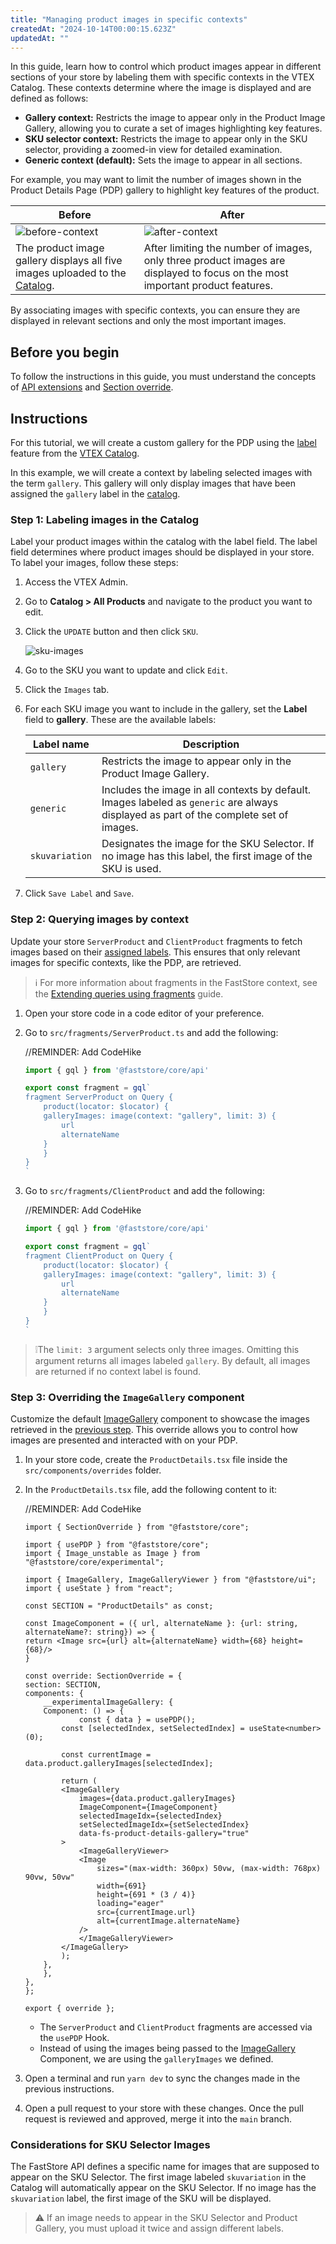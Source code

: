 ```yaml
---
title: "Managing product images in specific contexts"
createdAt: "2024-10-14T00:00:15.623Z"
updatedAt: ""
---
```


In this guide, learn how to control which product images appear in different sections of your store by labeling them with specific contexts in the VTEX Catalog. These contexts determine where the image is displayed and are defined as follows:

- **Gallery context:** Restricts the image to appear only in the Product Image Gallery, allowing you to curate a set of images highlighting key features.
- **SKU selector context:** Restricts the image to appear only in the SKU selector, providing a zoomed-in view for detailed examination.
- **Generic context (default):** Sets the image to appear in all sections.

For example, you may want to limit the number of images shown in the Product Details Page (PDP) gallery to highlight key features of the product.

| **Before** | **After** |
| ---------- | --------- |
| ![before-context](https://vtexhelp.vtexassets.com/assets/docs/src/before___bec5e5c536162b228cd4d50d0042c4a6.png) | ![after-context](https://vtexhelp.vtexassets.com/assets/docs/src/after___f6bb9be611ba511d7eee8558c34a2732.png) |
| The product image gallery displays all five images uploaded to the [Catalog](https://help.vtex.com/en/tracks/catalog-101--5AF0XfnjfWeopIFBgs3LIQ). | After limiting the number of images, only three product images are displayed to focus on the most important product features. |

By associating images with specific contexts, you can ensure they are displayed in relevant sections and only the most important images.

## Before you begin

To follow the instructions in this guide, you must understand the concepts of [API extensions](https://developers.vtex.com/docs/guides/faststore/api-extensions-overview) and [Section override](https://developers.vtex.com/docs/guides/faststore/overrides-overview).

## Instructions

For this tutorial, we will create a custom gallery for the PDP using the [ label](https://help.vtex.com/en/tracks/catalog-101--5AF0XfnjfWeopIFBgs3LIQ/17PxekVPmVYI4c3OCQ0ddJ#adding-an-image-to-the-sku) feature from the [VTEX Catalog](https://help.vtex.com/tracks/catalog-101--5AF0XfnjfWeopIFBgs3LIQ).

In this example, we will create a context by labeling selected images with the term `gallery`. This gallery will only display images that have been assigned the `gallery` label in the [catalog](https://help.vtex.com/en/tracks/catalog-101--5AF0XfnjfWeopIFBgs3LIQ).

### Step 1: Labeling images in the Catalog

Label your product images within the catalog with the label field.
The label field determines where product images should be displayed in your store.
To label your images, follow these steps:

1. Access the VTEX Admin.
2. Go to **Catalog > All Products** and navigate to the product you want to edit.
3. Click the `UPDATE` button and then click `SKU`.

    ![sku-images](https://vtexhelp.vtexassets.com/assets/docs/src/sku-images-admin___1baaa1f88be16795b892634b80676ccc.gif)

4. Go to the SKU you want to update and click `Edit`.
5. Click the `Images` tab.
6. For each SKU image you want to include in the gallery, set the **Label** field to **gallery**. These are the available labels:

    | Label name | Description |
    | ---------------- | ---------------- |
    | `gallery` | Restricts the image to appear only in the Product Image Gallery. |
    | `generic` | Includes the image in all contexts by default. Images labeled as `generic` are always displayed as part of the complete set of images. |
    | `skuvariation` | Designates the image for the SKU Selector. If no image has this label, the first image of the SKU is used. |

7. Click `Save Label` and `Save`.

### Step 2: Querying images by context

Update your store `ServerProduct` and `ClientProduct` fragments to fetch images based on their [assigned labels](#step-1-labeling-images-in-the-catalog). This ensures that only relevant images for specific contexts, like the PDP, are retrieved.

> ℹ️ For more information about fragments in the FastStore context, see the [Extending queries using fragments](https://developers.vtex.com/docs/guides/faststore/api-extensions-extending-queries-using-fragments) guide.

1. Open your store code in a code editor of your preference.
2. Go to `src/fragments/ServerProduct.ts` and add the following:

    //REMINDER: Add CodeHike

    ```js src/fragments/ServerProduct.ts
    import { gql } from '@faststore/core/api'
    
    export const fragment = gql`
    fragment ServerProduct on Query {
        product(locator: $locator) {
        galleryImages: image(context: "gallery", limit: 3) {
            url
            alternateName
        }
        }
    }
    `
    ```

3. Go to `src/fragments/ClientProduct` and add the following:

    //REMINDER: Add CodeHike

    ```js src/fragments/ClientProduct
    import { gql } from '@faststore/core/api'
    
    export const fragment = gql`
    fragment ClientProduct on Query {
        product(locator: $locator) {
        galleryImages: image(context: "gallery", limit: 3) {
            url
            alternateName
        }
        }
    }
    `
    ```

> ❕The `limit: 3` argument selects only three images. Omitting this argument returns all images labeled `gallery`. By default, all images are returned if no context label is found.

### Step 3: Overriding the `ImageGallery` component

Customize the default [ImageGallery](https://developers.vtex.com/docs/guides/faststore/organisms-image-gallery) component to showcase the images retrieved in the [previous step](#step-1-labeling-images-in-the-catalog). This override allows you to control how images are presented and interacted with on your PDP.

1. In your store code, create the `ProductDetails.tsx` file inside the `src/components/overrides` folder.
2. In the `ProductDetails.tsx` file, add the following content to it:

    //REMINDER: Add CodeHike

    ```tsx
    import { SectionOverride } from "@faststore/core";

    import { usePDP } from "@faststore/core";
    import { Image_unstable as Image } from "@faststore/core/experimental";

    import { ImageGallery, ImageGalleryViewer } from "@faststore/ui";
    import { useState } from "react";

    const SECTION = "ProductDetails" as const;

    const ImageComponent = ({ url, alternateName }: {url: string, alternateName?: string}) => {
    return <Image src={url} alt={alternateName} width={68} height={68}/>
    }

    const override: SectionOverride = {
    section: SECTION,
    components: {
        __experimentalImageGallery: {
        Component: () => {
                const { data } = usePDP();
            const [selectedIndex, setSelectedIndex] = useState<number>(0);
    
            const currentImage = data.product.galleryImages[selectedIndex];

            return (
            <ImageGallery
                images={data.product.galleryImages}
                ImageComponent={ImageComponent}
                selectedImageIdx={selectedIndex}
                setSelectedImageIdx={setSelectedIndex}
                data-fs-product-details-gallery="true"
            >
                <ImageGalleryViewer>
                <Image
                    sizes="(max-width: 360px) 50vw, (max-width: 768px) 90vw, 50vw"
                    width={691}
                    height={691 * (3 / 4)}
                    loading="eager"
                    src={currentImage.url}
                    alt={currentImage.alternateName}
                />
                </ImageGalleryViewer>
            </ImageGallery>
            );
        },
        },
    },
    };

    export { override };
    ```

   - The `ServerProduct` and `ClientProduct` fragments are accessed via the `usePDP` Hook.
   - Instead of using the images being passed to the [ImageGallery](https://developers.vtex.com/docs/guides/faststore/organisms-image-gallery) Component, we are using the `galleryImages` we defined.

3. Open a terminal and run `yarn dev` to sync the changes made in the previous instructions.
4. Open a pull request to your store with these changes. Once the pull request is reviewed and approved, merge it into the `main` branch.

### Considerations for SKU Selector Images

The FastStore API defines a specific name for images that are supposed to appear on the SKU Selector. The first image labeled `skuvariation` in the Catalog will automatically appear on the SKU Selector. If no image has the `skuvariation` label, the first image of the SKU will be displayed.

> ⚠ If an image needs to appear in the SKU Selector and Product Gallery, you must upload it twice and assign different labels.
